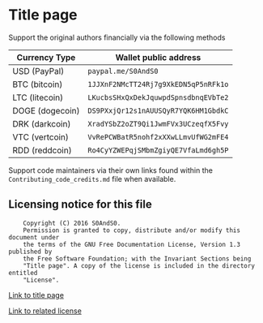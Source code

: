 # Title page

Support the original authors financially via the following methods

 Currency Type   | Wallet public address
-----------------|-----------------------
 USD (PayPal)    | `paypal.me/S0AndS0`
 BTC (bitcoin)   | `1JJXnF2NMcTT24Rj7g9XkEDN5qP5nRFk1o`
 LTC (litecoin)  | `LKucbsSHxQxDekJquwpdSpnsdbnqEVbTe2`
 DOGE (dogecoin) | `DS9PXxjQr12s1nAUUSQyR7YQK6HM1GbdkC`
 DRK (darkcoin)  | `XradYSbZ2oZT9Qi1JwmFVx3UCzeqfX5Fvy`
 VTC (vertcoin)  | `VvRePCWBatR5nohf2xXXwLLmvUfWG2mFE4`
 RDD (reddcoin)  | `Ro4CyYZWEPqjSMbmZgiyQE7VfaLmd6gh5P`

Support code maintainers via their own links found within the
 `Contributing_code_credits.md` file when available.

## Licensing notice for this file

```
    Copyright (C) 2016 S0AndS0.
    Permission is granted to copy, distribute and/or modify this document under
    the terms of the GNU Free Documentation License, Version 1.3 published by
    the Free Software Foundation; with the Invariant Sections being
    "Title page". A copy of the license is included in the directory entitled
    "License".
```

[Link to title page](Contributing_Financially.md)

[Link to related license](../Licenses/GNU_FDLv1.3_Documentation.md)
